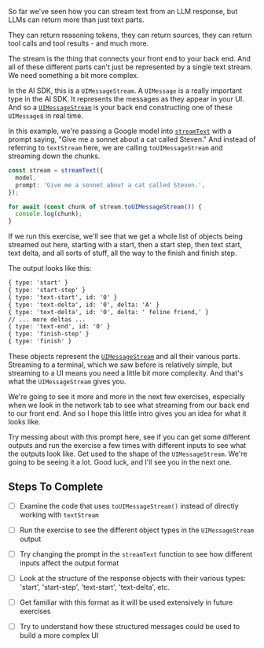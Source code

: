 So far we've seen how you can stream text from an LLM response, but LLMs can return more than just text parts.

They can return reasoning tokens, they can return sources, they can return tool calls and tool results - and much more.

The stream is the thing that connects your front end to your back end. And all of these different parts can't just be represented by a single text stream. We need something a bit more complex.

In the AI SDK, this is a `UIMessageStream`. A `UIMessage` is a really important type in the AI SDK. It represents the messages as they appear in your UI. And so a [`UIMessageStream`](./main.ts) is your back end constructing one of these `UIMessage`s in real time.

In this example, we're passing a Google model into [`streamText`](./main.ts) with a prompt saying, "Give me a sonnet about a cat called Steven." And instead of referring to `textStream` here, we are calling `toUIMessageStream` and streaming down the chunks.

```ts
const stream = streamText({
  model,
  prompt: 'Give me a sonnet about a cat called Steven.',
});

for await (const chunk of stream.toUIMessageStream()) {
  console.log(chunk);
}
```

If we run this exercise, we'll see that we get a whole list of objects being streamed out here, starting with a start, then a start step, then text start, text delta, and all sorts of stuff, all the way to the finish and finish step.

The output looks like this:

```txt
{ type: 'start' }
{ type: 'start-step' }
{ type: 'text-start', id: '0' }
{ type: 'text-delta', id: '0', delta: 'A' }
{ type: 'text-delta', id: '0', delta: ' feline friend,' }
// ... more deltas ...
{ type: 'text-end', id: '0' }
{ type: 'finish-step' }
{ type: 'finish' }
```

These objects represent the [`UIMessageStream`](./main.ts) and all their various parts. Streaming to a terminal, which we saw before is relatively simple, but streaming to a UI means you need a little bit more complexity. And that's what the `UIMessageStream` gives you.

We're going to see it more and more in the next few exercises, especially when we look in the network tab to see what streaming from our back end to our front end. And so I hope this little intro gives you an idea for what it looks like.

Try messing about with this prompt here, see if you can get some different outputs and run the exercise a few times with different inputs to see what the outputs look like. Get used to the shape of the `UIMessageStream`. We're going to be seeing it a lot. Good luck, and I'll see you in the next one.

## Steps To Complete

- [ ] Examine the code that uses `toUIMessageStream()` instead of directly working with `textStream`

- [ ] Run the exercise to see the different object types in the `UIMessageStream` output

- [ ] Try changing the prompt in the `streamText` function to see how different inputs affect the output format

- [ ] Look at the structure of the response objects with their various types: 'start', 'start-step', 'text-start', 'text-delta', etc.

- [ ] Get familiar with this format as it will be used extensively in future exercises

- [ ] Try to understand how these structured messages could be used to build a more complex UI

